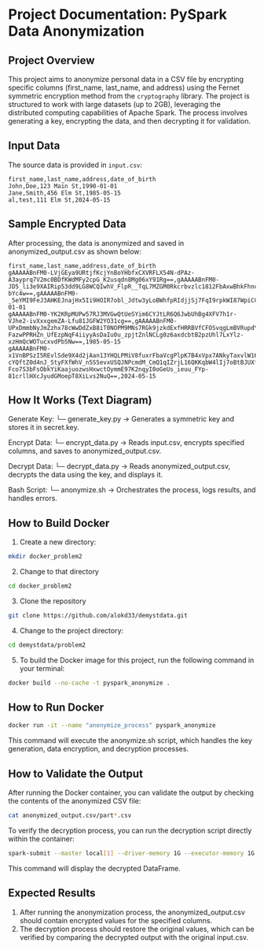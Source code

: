 # Project Documentation: PySpark Data Anonymization

## Project Overview
This project aims to anonymize personal data in a CSV file by encrypting specific columns (first_name, last_name, and address) using the Fernet symmetric encryption method from the `cryptography` library. The project is structured to work with large datasets (up to 2GB), leveraging the distributed computing capabilities of Apache Spark. The process involves generating a key, encrypting the data, and then decrypting it for validation.

## Input Data
The source data is provided in `input.csv`:

```csv
first_name,last_name,address,date_of_birth
John,Doe,123 Main St,1990-01-01
Jane,Smith,456 Elm St,1985-05-15
al,test,111 Elm St,2024-05-15
```

## Sample Encrypted Data
After processing, the data is anonymized and saved in anonymized_output.csv as shown below:
```csv
first_name,last_name,address,date_of_birth
gAAAAABnFM0-LVjGEya9URtjfKcjYnBoYHbfxCXVRFLX54N-dPAz-A3ayprq7V2mc0BDfKWdMFy2cpG_K2usqdn8Mg06xY91Rg==,gAAAAABnFM0-JD5_li3e9XAIRip53dd9LG8WCQIwhV_FlpR__TqL7MZGM0Rkcrbvzlc1812FbAxwBhkFhncLba5AQG3s-bYc4w==,gAAAAABnFM0-_5eYMI9FeJ3AHKEJnajHx5Ii9HOIR7obl_Jdtw3yLoBWhfpRIdjjSj7FqI9rpkWI87WpiCC5Ba9N6B1Xac_9ew==,1990-01-01
gAAAAABnFM0-YK2KRpMUPw57RJ3MVGwQtUeSYim6CYJtLR6Q6JwbUhBg4XFV7h1r-VJhe2-ivXxxgemZA-Lfu81JGFW2YO31cg==,gAAAAABnFM0-UPxDmmbNyJmZzhx78cWwDdZxB8iT0NOPM9MNs7RGk9jzkdExfHRRBVfCFOSvqgLmBVRupdYYivXZtySpMySUMw==,gAAAAABnFM0-FazwPPRHZn_UfEzpNqF4iiyyAsDaIu0u_zpjtZnlNCLg0z6axdcbtB2pzUhl7LxYlz-xzHmQcWOTucxvdPb5Nw==,1985-05-15
gAAAAABnFM0-x1VnBPSzI5REvlSde9X4d2jAan13YHQLPMiV8fuxrFbaVcgPlpK7B4xVpx7ANkyTaxvlW16Qj06sN_t3ReubvA==,gAAAAABnFM0-cYQftZ0d4nJ_StyFXfWhV_n5S5evxUSQJNPcmdM_CmQ1qIZrjL16QKKqbW4lIj7oBtBJUXfukoHvVP3dMtOe1g==,gAAAAABnFM0-Fco7S3bFsObkYiKaajuozwsHxwctOymmE97K2nqyI0oGeUs_ieuu_FYp-81crllHXcJyudGMoepT8XiLvs2NuQ==,2024-05-15
```

## How It Works (Text Diagram)
Generate Key: └─ generate_key.py → Generates a symmetric key and stores it in secret.key.

Encrypt Data: └─ encrypt_data.py → Reads input.csv, encrypts specified columns, and saves to anonymized_output.csv.

Decrypt Data: └─ decrypt_data.py → Reads anonymized_output.csv, decrypts the data using the key, and displays it.

Bash Script: └─ anonymize.sh → Orchestrates the process, logs results, and handles errors.

## How to Build Docker
1. Create a new directory:
```bash
mkdir docker_problem2
```
2. Change to that directory
```bash
cd docker_problem2
```
3. Clone the repository
```bash
git clone https://github.com/alokd33/demystdata.git
```
4. Change to the project directory:
```bash
cd demystdata/problem2
```
5. To build the Docker image for this project, run the following command in your terminal:
```bash
docker build --no-cache -t pyspark_anonymize .
```
## How to Run Docker
```bash
docker run -it --name "anonymize_process" pyspark_anonymize
```
This command will execute the anonymize.sh script, which handles the key generation, data encryption, and decryption processes.

## How to Validate the Output
After running the Docker container, you can validate the output by checking the contents of the anonymized CSV file:
```bash
cat anonymized_output.csv/part*.csv
```

To verify the decryption process, you can run the decryption script directly within the container:
```bash
spark-submit --master local[1] --driver-memory 1G --executor-memory 1G --executor-cores 1 --num-executors 1 decrypt_data.py
```
This command will display the decrypted DataFrame.

## Expected Results

1. After running the anonymization process, the anonymized_output.csv should contain encrypted values for the specified columns.
2. The decryption process should restore the original values, which can be verified by comparing the decrypted output with the original input.csv.




